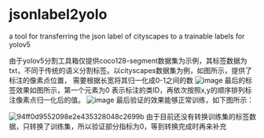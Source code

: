 # jsonlabel2yolo
a tool for transferring the json label of cityscapes to a trainable labels for yolov5



由于yolov5分割工具箱仅提供coco128-segment数据集为示例，其标签数据为txt，不同于传统的语义分割标签。以cityscapes数据集为例，如图所示，提供了标注的像素点位置，
需要根据长宽将其归一化成0-1之间的数
![image](https://user-images.githubusercontent.com/79949048/203745676-45426f51-77c4-4a14-9fdd-6be938d27071.png)
最后的标签效果如图所示，第一个元素为0 表示标注的类ID，再依次按照x,y的顺序排列标注像素点归一化后的值。
![image](https://user-images.githubusercontent.com/79949048/203746272-82c161d5-79c0-438e-bdc4-1d9ac6488aa7.png)
最后验证的效果能够正常训练，如下图所示：

![94ff0d9552098e2e435328048c2699b](https://user-images.githubusercontent.com/79949048/203746844-10a18966-8274-4ef4-8232-a143edc4e7bc.png)
由于目前还没有转换训练集的标签数据，只转换了训练集，所以验证部分指标为0，等到转换完成时再来补充
